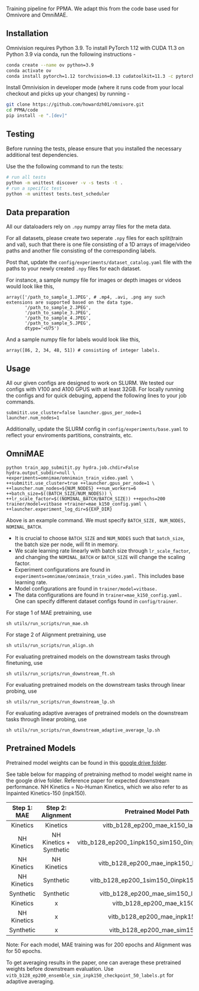 

Training pipeline for PPMA. We adapt this from the code base used for Omnivore and OmniMAE. 

## Installation
Omnivision requires Python 3.9. To install PyTorch 1.12 with CUDA 11.3 on Python 3.9 via conda, run the following instructions -

```bash
conda create --name ov python=3.9
conda activate ov
conda install pytorch=1.12 torchvision=0.13 cudatoolkit=11.3 -c pytorch
```

Install Omnivision in developer mode (where it runs code from your local checkout and picks up your changes) by running -
```bash
git clone https://github.com/howardzh01/omnivore.git
cd PPMA/code
pip install -e ".[dev]"
```

## Testing
Before running the tests, please ensure that you installed the necessary additional test dependencies.

Use the the following command to run the tests:
```bash
# run all tests
python -m unittest discover -v -s tests -t .
# run a specific test
python -m unittest tests.test_scheduler
```

## Data preparation
All our dataloaders rely on `.npy` numpy array files for the meta data.

For all datasets, please create two seperate `.npy` files for each split(train and val), such that there is one file consisting of a 1D arrays of image/video paths and another file consisting of the corresponding labels. 

Post that, update the `config/experiments/dataset_catalog.yaml` file with the paths to your newly created  `.npy` files for each dataset.

For instance, a sample numpy file for images or depth images or videos would look like this,
```
array(['/path_to_sample_1.JPEG', # .mp4, .avi, .png any such extensions are supported based on the data type.
       '/path_to_sample_2.JPEG',
       '/path_to_sample_3.JPEG',
       '/path_to_sample_4.JPEG',
       '/path_to_sample_5.JPEG',
       dtype='<U75')
```

And a sample numpy file for labels would look like this,
```
array([86, 2, 34, 48, 51]) # consisting of integer labels.
```

## Usage
All our given configs are designed to work on SLURM. We tested our configs with V100 and A100 GPUS with at least 32GB.
For locally running the configs and for quick debuging, append the following lines to your job commands.

```
submitit.use_cluster=false launcher.gpus_per_node=1 launcher.num_nodes=1
```

Additionally, update the SLURM config in `config/experiments/base.yaml` to reflect your enviroments partitions, constraints, etc.



## OmniMAE
```
python train_app_submitit.py hydra.job.chdir=False hydra.output_subdir=null \
+experiments=omnimae/omnimain_train_video.yaml \
++submitit.use_cluster=true ++launcher.gpus_per_node=1 \
++launcher.num_nodes=${NUM_NODES} ++num_workers=6 ++batch_size=$((BATCH_SIZE/NUM_NODES)) \
++lr_scale_factor=$((NOMINAL_BATCH/BATCH_SIZE)) ++epochs=200 trainer/model=vitbase +trainer=mae_k150_config.yaml \
++launcher.experiment_log_dir=${EXP_DIR}
```

Above is an example command. We must specify ```BATCH_SIZE, NUM_NODES, NOMINAL_BATCH```. 
- It is crucial to choose  `BATCH_SIZE` and `NUM_NODES` such that `batch_size`, the batch size per node, will fit in memory.
- We scale learning rate linearly with batch size through `lr_scale_factor`, and changing the `NOMINAL_BATCH` or `BATCH_SIZE` will change the scaling factor.
- Experiment configurations are found in `experiments=omnimae/omnimain_train_video.yaml.` This includes base learning rate.
- Model configurations are found in `trainer/model=vitbase.`
- The data configurations are found in `trainer=mae_k150_config.yaml.` One can specify different dataset configs found in `config/trainer`.


For stage 1 of MAE pretraining, use
```
sh utils/run_scripts/run_mae.sh
```

For stage 2 of Alignment pretraining, use
```
sh utils/run_scripts/run_align.sh
```

For evaluating pretrained models on the downstream tasks through finetuning, use
```
sh utils/run_scripts/run_downstream_ft.sh
```

For evaluating pretrained models on the downstream tasks through linear probing, use
```
sh utils/run_scripts/run_downstream_lp.sh
```

For evaluating adaptive averages of pretrained models on the downstream tasks through linear probing, use
```
sh utils/run_scripts/run_downstream_adaptive_average_lp.sh
```

## Pretrained Models

Pretrained model weights can be found in this [google drive folder](https://drive.google.com/drive/folders/1TY2bovV3QKQjrLGX5w_r26ymr2KlB2pW?usp=sharing).

See table below for mapping of pretraining method to model weight name in the google drive folder. 
Reference paper for expected downstream performance. NH Kinetics = No-Human Kinetics, which we also refer to as Inpainted Kinetics-150 (inpk150). 


| **Step 1: MAE** |    Step 2: Alignment    |              **Pretrained Model Path**             |
|:---------------:|:-----------------------:|:--------------------------------------------------:|
|     Kinetics    |         Kinetics        |         vitb_b128_ep200_mae_k150_labels.pt         |
|   NH Kinetics   | NH Kinetics + Synthetic | vitb_b128_ep200_1inpk150_sim150_0inpk150_labels.pt |
|   NH Kinetics   |       NH Kinetics       |        vitb_b128_ep200_mae_inpk150_labels.pt       |
|   NH Kinetics   |        Synthetic        |     vitb_b128_ep200_1sim150_0inpk150_labels,pt     |
|    Synthetic    |        Synthetic        |        vitb_b128_ep200_mae_sim150_labels.pt        |
|     Kinetics    |            x            |             vitb_b128_ep200_mae_k150,pt            |
|   NH Kinetics   |            x            |           vitb_b128_ep200_mae_inpk150.pt           |
|    Synthetic    |            x            |            vitb_b128_ep200_mae_sim150.pt           |

Note: For each model, MAE training was for 200 epochs and Alignment was for 50 epochs. 

To get averaging results in the paper, one can average these pretrained weights before downstream evaluation.
Use `vitb_b128_ep200_ensemble_sim_inpk150_checkpoint_50_labels.pt` for adaptive averaging.